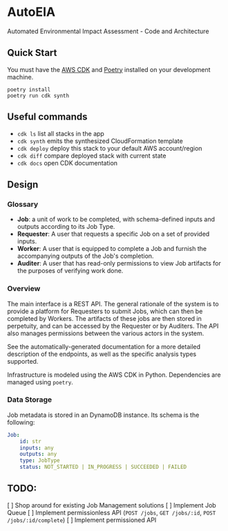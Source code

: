 # AutoEIA

Automated Environmental Impact Assessment - Code and Architecture

## Quick Start

You must have the [AWS CDK](https://github.com/aws/aws-cdk) and
[Poetry](https://python-poetry.org/docs/) installed on your development machine.

```
poetry install
poetry run cdk synth
```

## Useful commands

- `cdk ls` list all stacks in the app
- `cdk synth` emits the synthesized CloudFormation template
- `cdk deploy` deploy this stack to your default AWS account/region
- `cdk diff` compare deployed stack with current state
- `cdk docs` open CDK documentation

## Design

### Glossary

- **Job**: a unit of work to be completed, with schema-defined inputs and
  outputs according to its Job Type.
- **Requester**: A user that requests a specific Job on a set of provided
  inputs.
- **Worker**: A user that is equipped to complete a Job and furnish the
  accompanying outputs of the Job's completion.
- **Auditer**: A user that has read-only permissions to view Job artifacts for
  the purposes of verifying work done.

### Overview

The main interface is a REST API. The general rationale of the system is to
provide a platform for Requesters to submit Jobs, which can then be completed by
Workers. The artifacts of these jobs are then stored in perpetuity, and can be
accessed by the Requester or by Auditers. The API also manages permissions
between the various actors in the system.

See the automatically-generated documentation for a more detailed description of
the endpoints, as well as the specific analysis types supported.

Infrastructure is modeled using the AWS CDK in Python. Dependencies are managed
using `poetry`.

### Data Storage

Job metadata is stored in an DynamoDB instance. Its schema is the following:

```yaml
Job:
    id: str
    inputs: any
    outputs: any
    type: JobType
    status: NOT_STARTED | IN_PROGRESS | SUCCEEDED | FAILED
```

## TODO:

[ ] Shop around for existing Job Management solutions [ ] Implement Job Queue [
] Implement permissionless API (`POST /jobs`, `GET /jobs/:id`,
`POST /jobs/:id/complete`) [ ] Implement permissioned API
